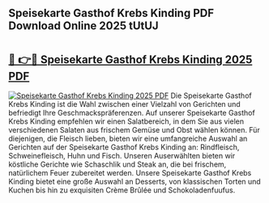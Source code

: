 ## Speisekarte Gasthof Krebs Kinding PDF Download Online 2025 tUtUJ

# <h2><a href="http://gc8n3e.nevu.top/?p=Speisekarte+Gasthof+Krebs+Kinding">🔗 👉🔴 Speisekarte Gasthof Krebs Kinding 2025 PDF</a></h2>

[![Speisekarte Gasthof Krebs Kinding 2025 PDF](https://i.imgur.com/dBaPXMq.png)](http://gc8n3e.nevu.top/?p=Speisekarte+Gasthof+Krebs+Kinding)
Die Speisekarte Gasthof Krebs Kinding ist die Wahl zwischen einer Vielzahl von Gerichten und befriedigt Ihre Geschmackspräferenzen. Auf unserer Speisekarte Gasthof Krebs Kinding empfehlen wir einen Salatbereich, in dem Sie aus vielen verschiedenen Salaten aus frischem Gemüse und Obst wählen können. Für diejenigen, die Fleisch lieben, bieten wir eine umfangreiche Auswahl an Gerichten auf der Speisekarte Gasthof Krebs Kinding an: Rindfleisch, Schweinefleisch, Huhn und Fisch. Unseren Auserwählten bieten wir köstliche Gerichte wie Schaschlik und Steak an, die bei frischem, natürlichem Feuer zubereitet werden. Unsere Speisekarte Gasthof Krebs Kinding bietet eine große Auswahl an Desserts, von klassischen Torten und Kuchen bis hin zu exquisiten Crème Brûlée und Schokoladenfuufus.
